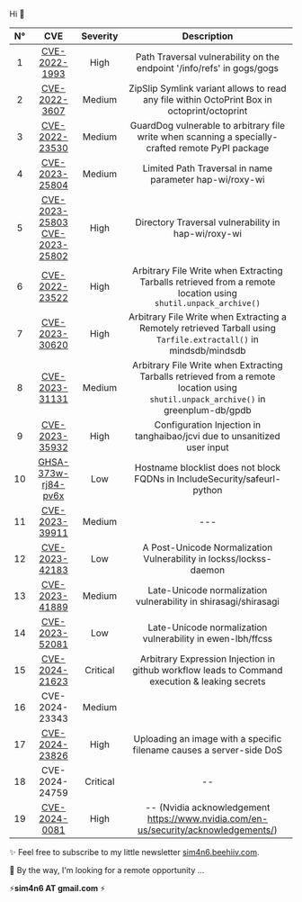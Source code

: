 Hi 👋

|N°| CVE 	| Severity 	| Description 	|
|:--:	|:---:	|:--------:	|:-----------:	|
|1 |   [CVE-2022-1993](https://github.com/advisories/GHSA-6vcc-v9vw-g2x5)   	|      High     	|        Path Traversal vulnerability on the endpoint '/info/refs' in gogs/gogs       	|
|2 |   [CVE-2022-3607](https://huntr.dev/bounties/2d1db3c9-93e8-4902-a55b-5ea53c22aa11/)   	|      Medium      	|      ZipSlip Symlink variant allows to read any file within OctoPrint Box in octoprint/octoprint         	|
|3 |  [CVE-2022-23530](https://github.com/advisories/GHSA-78m5-jpmf-ch7v)   	|      Medium    	|      GuardDog vulnerable to arbitrary file write when scanning a specially-crafted remote PyPI package       	|    
|4 |  [CVE-2023-25804](https://github.com/hap-wi/roxy-wi/security/advisories/GHSA-69j6-crq8-rrhv)   	|     Medium     	|     Limited Path Traversal in name parameter hap-wi/roxy-wi        	|
|5 |  [CVE-2023-25803](https://github.com/hap-wi/roxy-wi/security/advisories/GHSA-cv9w-j9gh-5j3w) [CVE-2023-25802](https://github.com/hap-wi/roxy-wi/security/advisories/GHSA-qcmp-q5h3-784m)  	|    High    	|        Directory Traversal vulnerability in hap-wi/roxy-wi       	|
|6 |   [CVE-2022-23522](https://github.com/mindsdb/mindsdb/security/advisories/GHSA-7x45-phmr-9wqp)  	|    High      	|        Arbitrary File Write when Extracting Tarballs retrieved from a remote location using `shutil.unpack_archive()`       	|
|7 |   [CVE-2023-30620](https://github.com/mindsdb/mindsdb/security/advisories/GHSA-2g5w-29q9-w6hx)  	|    High      	|         Arbitrary File Write when Extracting a Remotely retrieved Tarball using `Tarfile.extractall()` in mindsdb/mindsdb        	|
|8 |   [CVE-2023-31131](https://github.com/greenplum-db/gpdb/security/advisories/GHSA-hgm9-2q42-c7f3)  	|    Medium      	|     Arbitrary File Write when Extracting Tarballs retrieved from a remote location using `shutil.unpack_archive()` in greenplum-db/gpdb        	|
|9 |   [CVE-2023-35932](https://github.com/tanghaibao/jcvi/security/advisories/GHSA-x49m-3cw7-gq5q)  	|    High      	|    Configuration Injection in tanghaibao/jcvi due to unsanitized user input     	|
|10 |   [GHSA-373w-rj84-pv6x](https://github.com/IncludeSecurity/safeurl-python/security/advisories/GHSA-373w-rj84-pv6x)  	|    Low    	|    Hostname blocklist does not block FQDNs in IncludeSecurity/safeurl-python 	|
|11 |   [CVE-2023-39911]()  	|    Medium    	|    ---  	|
|12 |   [CVE-2023-42183](https://nvd.nist.gov/vuln/detail/CVE-2023-42183)  	|    Low    	|     A Post-Unicode Normalization Vulnerability in lockss/lockss-daemon  |
|13 |   [CVE-2023-41889](https://nvd.nist.gov/vuln/detail/CVE-2023-41889) 	|    Medium   	|     Late-Unicode normalization vulnerability in shirasagi/shirasagi   	|
|14 |   [CVE-2023-52081](https://github.com/ewen-lbh/ffcss/security/advisories/GHSA-wpmx-564x-h2mh) 	|   Low   	| Late-Unicode normalization vulnerability in ewen-lbh/ffcss   	|
|15 |   [CVE-2024-21623](https://github.com/mehah/otclient/security/advisories/GHSA-q6gr-wc79-v589)   | Critical |  Arbitrary Expression Injection in github workflow leads to Command execution & leaking secrets |
|16 | CVE-2024-23343 | Medium | |
|17 | [CVE-2024-23826](https://github.com/spbu-se/spbu_se_site/security/advisories/GHSA-5vfc-v7hg-pvwm) | High |  Uploading an image with a specific filename causes a server-side DoS |
|18 |  CVE-2024-24759 | Critical | -- |
|19 |  [CVE-2024-0081](https://github.com/NVIDIA/NeMo/security/advisories/GHSA-x392-p65g-4rxx) | High | -- (Nvidia acknowledgement https://www.nvidia.com/en-us/security/acknowledgements/) | 

 ✨ Feel free to subscribe to my little newsletter [sim4n6.beehiiv.com](https://sim4n6.beehiiv.com). 
 
 💬 By the way, I'm looking for a remote opportunity ... 
 
 ⚡**sim4n6 AT gmail.com** ⚡
 
 
